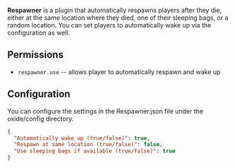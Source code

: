 **Respawner** is a plugin that automatically respawns players after they die, either at the same location where they died, one of their sleeping bags, or a random location. You can set players to automatically wake up via the configuration as well.

## Permissions
- `respawner.use` -- allows player to automatically respawn and wake up

## Configuration
You can configure the settings in the Respawner.json file under the oxide/config directory.
```json
{
  "Automatically wake up (true/false)": true,
  "Respawn at same location (true/false)": false,
  "Use sleeping bags if available (true/false)": true
}
```
